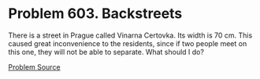 # Problem 603. Backstreets

There is a street in Prague called Vinarna Certovka. Its width is 70 cm. This caused great inconvenience to the residents, since if two people meet on this one, they will not be able to separate. What should I do?

[Problem Source](https://www.trizland.ru/tasks/5250/)
